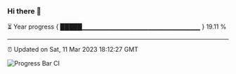 ### Hi there 👋

⏳ Year progress { █████▁▁▁▁▁▁▁▁▁▁▁▁▁▁▁▁▁▁▁▁▁▁▁▁▁ } 19.11 %

---

⏰ Updated on Sat, 11 Mar 2023 18:12:27 GMT

![Progress Bar CI](https://github.com/liununu/liununu/workflows/Progress%20Bar%20CI/badge.svg)
